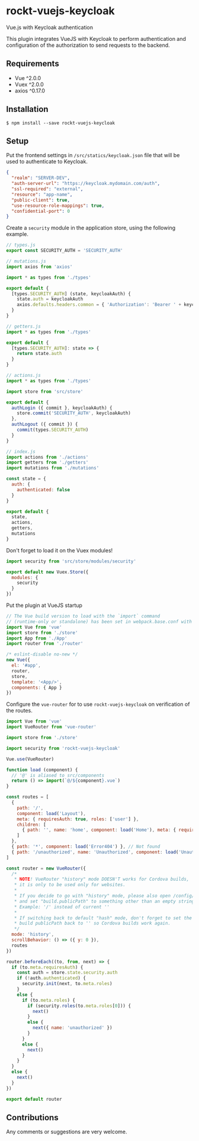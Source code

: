 rockt-vuejs-keycloak
=============================================================
Vue.js with Keycloak authentication

This plugin integrates VueJS with Keycloak to perform authentication and configuration of the authorization to send requests to the backend.

Requirements
-------------------------------------------------------------
* Vue ^2.0.0
* Vuex ^2.0.0
* axios ^0.17.0

Installation
-------------------------------------------------------------
```$ npm install --save rockt-vuejs-keycloak```

Setup
-------------------------------------------------------------
Put the frontend settings in ```/src/statics/keycloak.json``` file that will be used to authenticate to Keycloak.
```json
{
  "realm": "SERVER-DEV",
  "auth-server-url": "https://keycloak.mydomain.com/auth",
  "ssl-required": "external",
  "resource": "app-name",
  "public-client": true,
  "use-resource-role-mappings": true,
  "confidential-port": 0
}
```

Create a ```security``` module in the application store, using the following example.
```javascript
// types.js
export const SECURITY_AUTH = 'SECURITY_AUTH'
```

```javascript
// mutations.js
import axios from 'axios'

import * as types from './types'

export default {
  [types.SECURITY_AUTH] (state, keycloakAuth) {
    state.auth = keycloakAuth
    axios.defaults.headers.common = { 'Authorization': 'Bearer ' + keycloakAuth.token }
  }
}
```

```javascript
// getters.js
import * as types from './types'

export default {
  [types.SECURITY_AUTH]: state => {
    return state.auth
  }
}
```

```javascript
// actions.js
import * as types from './types'

import store from 'src/store'

export default {
  authLogin ({ commit }, keycloakAuth) {
    store.commit('SECURITY_AUTH', keycloakAuth)
  },
  authLogout ({ commit }) {
    commit(types.SECURITY_AUTH)
  }
}
```

```javascript
// index.js
import actions from './actions'
import getters from './getters'
import mutations from './mutations'

const state = {
  auth: {
    authenticated: false
  }
}

export default {
  state,
  actions,
  getters,
  mutations
}
```

Don't forget to load it on the Vuex modules!
```javascript
import security from 'src/store/modules/security'

export default new Vuex.Store({
  modules: {
    security
  }
})
```

Put the plugin at VueJS startup

```javascript
// The Vue build version to load with the `import` command
// (runtime-only or standalone) has been set in webpack.base.conf with an alias.
import Vue from 'vue'
import store from './store'
import App from './App'
import router from './router'

/* eslint-disable no-new */
new Vue({
  el: '#app',  
  router,
  store,
  template: '<App/>',
  components: { App }
})

```

Configure the ```vue-router``` for to use ```rockt-vuejs-keycloak``` on verification of the routes.
```javascript
import Vue from 'vue'
import VueRouter from 'vue-router'

import store from './store'

import security from 'rockt-vuejs-keycloak'

Vue.use(VueRouter)

function load (component) {
  // '@' is aliased to src/components
  return () => import(`@/${component}.vue`)
}

const routes = [
  {
    path: '/',
    component: load('Layout'),
    meta: { requiresAuth: true, roles: ['user'] },
    children: [
      { path: '', name: 'home', component: load('Home'), meta: { requiresAuth: true, roles: ['user'] } }      
    ]
  },  
  { path: '*', component: load('Error404') }, // Not found
  { path: '/unauthorized', name: 'Unauthorized', component: load('Unauthorized') } // Unauthorized
]

const router = new VueRouter({
  /*
   * NOTE! VueRouter "history" mode DOESN'T works for Cordova builds,
   * it is only to be used only for websites.
   *
   * If you decide to go with "history" mode, please also open /config/index.js
   * and set "build.publicPath" to something other than an empty string.
   * Example: '/' instead of current ''
   *
   * If switching back to default "hash" mode, don't forget to set the
   * build publicPath back to '' so Cordova builds work again.
   */
  mode: 'history',
  scrollBehavior: () => ({ y: 0 }),
  routes
})

router.beforeEach((to, from, next) => {
  if (to.meta.requiresAuth) {
    const auth = store.state.security.auth
    if (!auth.authenticated) {
      security.init(next, to.meta.roles)
    }
    else {
      if (to.meta.roles) {
        if (security.roles(to.meta.roles[0])) {
          next()
        }
        else {
          next({ name: 'unauthorized' })
        }
      }
      else {
        next()
      }
    }
  }
  else {
    next()
  }
})

export default router
```

Contributions
-----------------------------------------------------------
Any comments or suggestions are very welcome.
